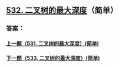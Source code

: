 ## [532. 二叉树的最大深度](https://leetcode-cn.com/problems/merge-two-sorted-lists/)（简单）





### 答案：



#### [上一题（531. 二叉树的最大深度）(简单)](https://github.com/sdwwld/leetCode/blob/master/src/main/java/com/wld/java/leetcode/leetCode0531.md)

#### [下一题（533. 二叉树的最大深度）(简单)](https://github.com/sdwwld/leetCode/blob/master/src/main/java/com/wld/java/leetcode/leetCode0533.md)